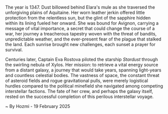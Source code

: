 
The year is 1347.  Dust billowed behind Elara's mule as she traversed the unforgiving plains of Aquitaine.  Her worn leather jerkin offered little protection from the relentless sun, but the glint of the sapphire hidden within its lining fueled her onward.  She was bound for Avignon, carrying a message of vital importance, a secret that could change the course of a war, her journey a treacherous tapestry woven with the threat of bandits, unpredictable weather, and the ever-present fear of the plague that stalked the land.  Each sunrise brought new challenges, each sunset a prayer for survival.

Centuries later, Captain Eva Rostova piloted the starship *Stardust* through the swirling nebula of Xylos. Her mission: to retrieve a vital energy source from a distant galaxy, a journey that would take years, spanning light-years and countless celestial bodies.  The vastness of space, the constant threat of asteroid fields and rogue gravitational pulls, were merely logistical hurdles compared to the political minefield she navigated among competing interstellar factions.  The fate of her crew, and perhaps the galaxy itself, rested on the successful completion of this perilous interstellar voyage.

~ By Hozmi - 19 February 2025
